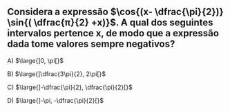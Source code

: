 ## Considera a expressão $\cos{(x- \dfrac{\pi}{2})} \sin{( \dfrac{π}{2} +x)}$. A qual dos seguintes intervalos pertence x, de modo que a expressão dada tome valores sempre negativos?
A) $\large{]0, \pi[}$

B) $\large{]\dfrac{3\pi}{2}, 2\pi[}$

C) $\large{]-\dfrac{\pi}{2}, \dfrac{\pi}{2}[}$

D) $\large{]-\pi, -\dfrac{\pi}{2}[}$